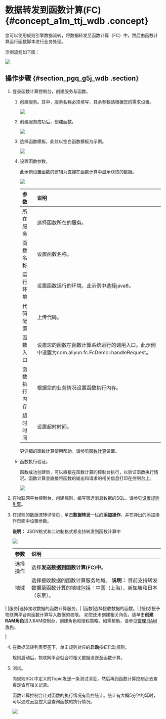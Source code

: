 # 数据转发到函数计算\(FC\) {#concept_a1m_ttj_wdb .concept}

您可以使用规则引擎数据流转，将数据转发至函数计算（FC）中，然后由函数计算运行函数脚本进行业务处理。

示例流程如下图：

![](http://static-aliyun-doc.oss-cn-hangzhou.aliyuncs.com/assets/img/7550/15586918973033_zh-CN.png)

## 操作步骤 {#section_pgq_g5j_wdb .section}

1.  登录函数计算控制台，创建服务与函数。
    1.  创建服务。其中，服务名称必须填写，其余参数请根据您的需求设置。

        ![](http://static-aliyun-doc.oss-cn-hangzhou.aliyuncs.com/assets/img/7550/15586918973039_zh-CN.png)

    2.  创建服务成功后，创建函数。

        ![](http://static-aliyun-doc.oss-cn-hangzhou.aliyuncs.com/assets/img/7550/15586918973036_zh-CN.png)

    3.  选择函数模板，此处以空白函数模板为示例。

        ![](http://static-aliyun-doc.oss-cn-hangzhou.aliyuncs.com/assets/img/7550/15586918973037_zh-CN.png)

    4.  设置函数参数。

        此示例设置函数的逻辑为直接在函数计算中显示获取的数据。

        ![](http://static-aliyun-doc.oss-cn-hangzhou.aliyuncs.com/assets/img/7550/15586918973038_zh-CN.png)

        |参数|说明|
        |:-|:-|
        |所在服务|选择函数所在的服务。|
        |函数名称|设置函数名称。|
        |运行环境|设置函数运行的环境，此示例中选择java8。|
        |代码配置|上传代码。|
        |函数入口|设置您的函数在函数计算系统运行的调用入口。此示例中设置为com.aliyun.fc.FcDemo::handleRequest。|
        |函数执行内存|根据您的业务情况设置函数执行内存。|
        |超时时间|设置超时时间。|

        更详细的函数计算使用帮助，请参见[函数计算](https://www.alibabacloud.com/help/product/50980.htm)设置。

    5.  函数执行验证。

        函数成功创建后，可以直接在函数计算的控制台执行，以验证函数执行情况。函数计算会直接将函数的输出和请求的相关信息打印在控制台上。

        ![](http://static-aliyun-doc.oss-cn-hangzhou.aliyuncs.com/assets/img/7550/15586918973040_zh-CN.png)

2.  在物联网平台控制台，创建规则，编写筛选消息数据的SQL。请参见[设置规则引擎](intl.zh-CN/用户指南/规则引擎/数据流转/设置数据流转规则.md#)。
3.  在规则的数据流转详情页，单击**数据转发**一栏的**添加操作**，并在弹出的添加操作页面中设置参数。

    **说明：** JSON格式和二进制格式都支持转发到函数计算中

    ![](http://static-aliyun-doc.oss-cn-hangzhou.aliyuncs.com/assets/img/7550/15586918973034_zh-CN.png)

    |参数|说明|
    |:-|:-|
    |选择操作|选择**发送数据到函数计算\(FC\)中**。|
    |地域|选择接收数据的函数计算服务地域。 **说明：** 目前支持转发数据至函数计算的地域包括：中国（上海）、新加坡和日本（东京）。

 |
    |服务|选择接收数据的函数计算服务。|
    |函数|选择接收数据的函数。|
    |授权|授予物联网平台向函数计算写入数据的权限。 如您还未创建相关角色，请单击**创建RAM角色**进入RAM控制台，创建角色和授权策略。如需帮助，请参见[管理 RAM 角色](https://www.alibabacloud.com/help/doc-detail/93691.htm)。

 |

4.  在数据流转列表页签下，单击规则对应的**启动**按钮启动规则。

    规则启动后，物联网平台就会将相关数据发送至函数计算。

5.  测试。

    向规则SQL中定义的Topic发送一条测试消息，然后再到函数计算控制台去查看是否有相关记录。

    函数计算控制台针对函数的执行情况有监控统计。统计有大概5分钟的延时，可以通过云监控大盘查询函数的执行情况。

    ![](http://static-aliyun-doc.oss-cn-hangzhou.aliyuncs.com/assets/img/7550/15586918973035_zh-CN.png)


